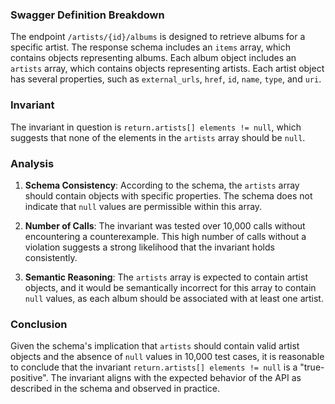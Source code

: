 ### Swagger Definition Breakdown

The endpoint `/artists/{id}/albums` is designed to retrieve albums for a specific artist. The response schema includes an `items` array, which contains objects representing albums. Each album object includes an `artists` array, which contains objects representing artists. Each artist object has several properties, such as `external_urls`, `href`, `id`, `name`, `type`, and `uri`.

### Invariant

The invariant in question is `return.artists[] elements != null`, which suggests that none of the elements in the `artists` array should be `null`.

### Analysis

1. **Schema Consistency**: According to the schema, the `artists` array should contain objects with specific properties. The schema does not indicate that `null` values are permissible within this array.

2. **Number of Calls**: The invariant was tested over 10,000 calls without encountering a counterexample. This high number of calls without a violation suggests a strong likelihood that the invariant holds consistently.

3. **Semantic Reasoning**: The `artists` array is expected to contain artist objects, and it would be semantically incorrect for this array to contain `null` values, as each album should be associated with at least one artist.

### Conclusion

Given the schema's implication that `artists` should contain valid artist objects and the absence of `null` values in 10,000 test cases, it is reasonable to conclude that the invariant `return.artists[] elements != null` is a "true-positive". The invariant aligns with the expected behavior of the API as described in the schema and observed in practice.
